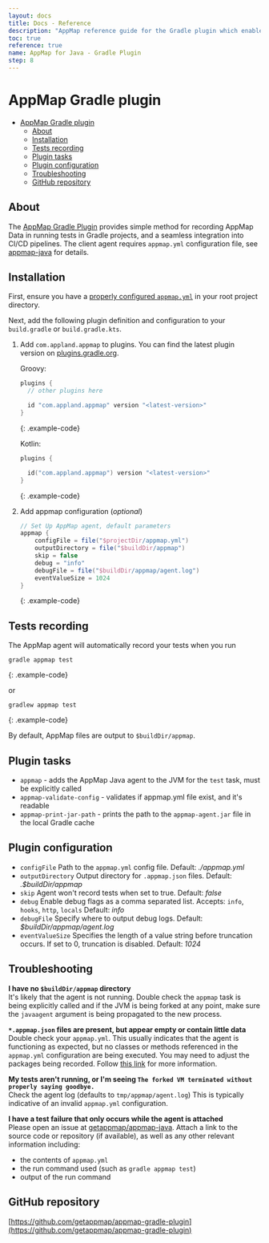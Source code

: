 ```yaml
---
layout: docs
title: Docs - Reference
description: "AppMap reference guide for the Gradle plugin which enables recording AppMap Data in Gradle projects."
toc: true
reference: true
name: AppMap for Java - Gradle Plugin
step: 8
---
```


# AppMap Gradle plugin

- [AppMap Gradle plugin](#appmap-gradle-plugin)
  - [About](#about)
  - [Installation](#installation)
  - [Tests recording](#tests-recording)
  - [Plugin tasks](#plugin-tasks)
  - [Plugin configuration](#plugin-configuration)
  - [Troubleshooting](#troubleshooting)
  - [GitHub repository](#github-repository)

## About

The [AppMap Gradle Plugin](https://plugins.gradle.org/plugin/com.appland.appmap)
provides simple method for recording AppMap Data in running
tests in Gradle projects, and a seamless integration into CI/CD pipelines. The
client agent requires `appmap.yml` configuration file, see
[appmap-java](./appmap-java/) for details.

## Installation

First, ensure you have a
[properly configured `appmap.yml`](./appmap-java#configuration)
in your root project directory.

Next, add the following plugin definition and configuration to your `build.gradle` or `build.gradle.kts`.

1. Add `com.appland.appmap` to plugins. You can find the latest plugin version on [plugins.gradle.org](https://plugins.gradle.org/plugin/com.appland.appmap). 

    Groovy:
    ```groovy
    plugins {
      // other plugins here

      id "com.appland.appmap" version "<latest-version>"
    }
    ```
    {: .example-code}

    Kotlin:
    ```kotlin
    plugins {

      id("com.appland.appmap") version "<latest-version>"
    }
    ```
    {: .example-code}

2. Add appmap configuration (_optional_)

   ```groovy
   // Set Up AppMap agent, default parameters
   appmap {
       configFile = file("$projectDir/appmap.yml")
       outputDirectory = file("$buildDir/appmap")
       skip = false
       debug = "info"
       debugFile = file("$buildDir/appmap/agent.log")
       eventValueSize = 1024
   }
   ```
   {: .example-code}

## Tests recording

The AppMap agent will automatically record your tests when you run
```
gradle appmap test
```
{: .example-code}

or 

```
gradlew appmap test
```
{: .example-code}

By default, AppMap files are output to `$buildDir/appmap`.

## Plugin tasks

- `appmap` - adds the AppMap Java agent to the JVM for the `test` task, must be explicitly called
- `appmap-validate-config` - validates if appmap.yml file exist, and it's readable
- `appmap-print-jar-path` - prints the path to the `appmap-agent.jar` file in the local Gradle cache 

## Plugin configuration

- `configFile` Path to the `appmap.yml` config file. Default: _./appmap.yml_
- `outputDirectory` Output directory for `.appmap.json` files. Default:
  _.$buildDir/appmap_
- `skip` Agent won't record tests when set to true. Default: _false_
- `debug` Enable debug flags as a comma separated list. Accepts: `info`,
  `hooks`, `http`, `locals` Default: _info_
- `debugFile` Specify where to output debug logs. Default:
  _$buildDir/appmap/agent.log_
- `eventValueSize` Specifies the length of a value string before truncation
  occurs. If set to 0, truncation is disabled. Default: _1024_

## Troubleshooting

**I have no `$buildDir/appmap` directory**  
It's likely that the agent is not running. Double check the `appmap` task is
being explicitly called and if the JVM is being forked at any point, make sure
the `javaagent` argument is being propagated to the new process.

**`*.appmap.json` files are present, but appear empty or contain little data**  
Double check your `appmap.yml`. This usually indicates that the agent is
functioning as expected, but no classes or methods referenced in the
`appmap.yml` configuration are being executed. You may need to adjust the
packages being recorded. Follow [this link](./appmap-java#configuration) for more information.


**My tests aren't running, or I'm seeing
`The forked VM terminated without properly saying goodbye.`**  
Check the agent log (defaults to `tmp/appmap/agent.log`) This is typically
indicative of an invalid `appmap.yml` configuration.

**I have a test failure that only occurs while the agent is attached**  
Please open an issue at
[getappmap/appmap-java](https://github.com/getappmap/appmap-java/issues).
Attach a link to the source code or repository (if available), as well as any
other relevant information including:

- the contents of `appmap.yml`
- the run command used (such as `gradle appmap test`)
- output of the run command

## GitHub repository

[https://github.com/getappmap/appmap-gradle-plugin](https://github.com/getappmap/appmap-gradle-plugin)
